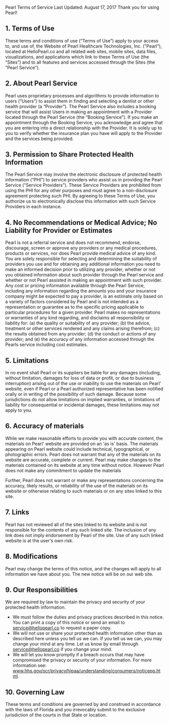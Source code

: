 Pearl Terms of Service
Last Updated: August 17, 2017
Thank you for using Pearl!

## 1. Terms of Use
  These terms and conditions of use (“Terms of Use”) apply to your access to, and use of, the Website of Pearl Healthcare Technologies, Inc. ("Pearl”), located at HelloPearl.co and all related web sites, mobile sites, data files, visualizations, and applications which link to these Terms of Use (the “Sites”) and to all features and services accessed through the Sites (the “Pearl Service”).

## 2. About Pearl Service
  Pearl uses proprietary processes and algorithms to provide information to users (“Users”) to assist them in finding and selecting a dentist or other health provider (a “Provider”). The Pearl Service also includes a booking service that will assist Users in making an appointment with a Provider located through the Pearl Service (the “Booking Service”). If you make an appointment through the Booking Service, you acknowledge and agree that you are entering into a direct relationship with the Provider. It is solely up to you to verify whether the insurance plan you have will apply to the Provider and the services being provided.

## 3. Permission to Share Protected Health Information 
  The Pearl Service may involve the electronic disclosure of protected health information (“PHI”) to service providers who assist us in providing the Pearl Service (“Service Providers”). These Service Providers are prohibited from using the PHI for any other purposes and must agree to a non-disclosure agreement protecting such PHI. By agreeing to these Terms of Use, you authorize us to electronically disclose this information with such Service Providers in each instance.

## 4. No Recommendations or Medical Advice; No Liability for Provider or Estimates
  Pearl is not a referral service and does not recommend, endorse, discourage, screen or approve any providers or any medical procedures, products or services, nor does Pearl provide medical advice of any kind. You are solely responsible for selecting and determining the suitability of providers you use and for obtaining any additional information you need to make an informed decision prior to utilizing any provider, whether or not you obtained information about such provider through the Pearl service and whether or not Pearl assisted in making an appointment with such provider. Any cost or pricing information available through the Pearl Service, including any information regarding the amounts you and your insurance company might be expected to pay a provider, is an estimate only based on a variety of factors considered by Pearl and is not intended as a representation or guarantee as to the specific pricing applicable to particular procedures for a given provider. Pearl makes no representations or warranties of any kind regarding, and disclaims all responsibility or liability for: (a) the quality or suitability of any provider; (b) the advice, treatment or other services rendered and any claims arising therefrom; (c) the results obtained from any provider; (d) the conduct or actions of any provider; and (e) the accuracy of any information accessed through the Pearls service including cost estimates.

## 5. Limitations
  In no event shall Pearl or its suppliers be liable for any damages (including, without limitation, damages for loss of data or profit, or due to business interruption) arising out of the use or inability to use the materials on Pearl' website, even if Pearl or a Pearl authorized representative has been notified orally or in writing of the possibility of such damage. Because some jurisdictions do not allow limitations on implied warranties, or limitations of liability for consequential or incidental damages, these limitations may not apply to you.

## 6. Accuracy of materials
  While we make reasonable efforts to provide you with accurate content, the materials on Pearl' website are provided on an 'as is' basis. The materials appearing on Pearl website could include technical, typographical, or photographic errors. Pearl does not warrant that any of the materials on its website are accurate, complete or current. Pearl may make changes to the materials contained on its website at any time without notice. However Pearl does not make any commitment to update the materials

Further, Pearl does not warrant or make any representations concerning the accuracy, likely results, or reliability of the use of the materials on its website or otherwise relating to such materials or on any sites linked to this site.

## 7. Links
  Pearl has not reviewed all of the sites linked to its website and is not responsible for the contents of any such linked site. The inclusion of any link does not imply endorsement by Pearl of the site. Use of any such linked website is at the user's own risk.

## 8. Modifications
  Pearl may change the terms of this notice, and the changes will apply to all information we have about you. The new notice will be on our web site.

## 9. Our Responsibilities
  We are required by law to maintain the privacy and security of your protected health information.
* We must follow the duties and privacy practices described in this notice. You can print a copy of this notice or send an email to service@hellopearl.co to request a paper copy.
* We will not use or share your protected health information other than as described here unless you tell us we can. If you tell us we can, you may change your mind at any time. Let us know by email through service@hellopearl.co if you change your mind.
* We will let you know promptly if a breach occurs that may have compromised the privacy or security of your information.
For more information see: www.hhs.gov/ocr/privacy/hipaa/understanding/consumers/noticepp.html.

## 10. Governing Law
  These terms and conditions are governed by and construed in accordance with the laws of Florida and you irrevocably submit to the exclusive jurisdiction of the courts in that State or location.
